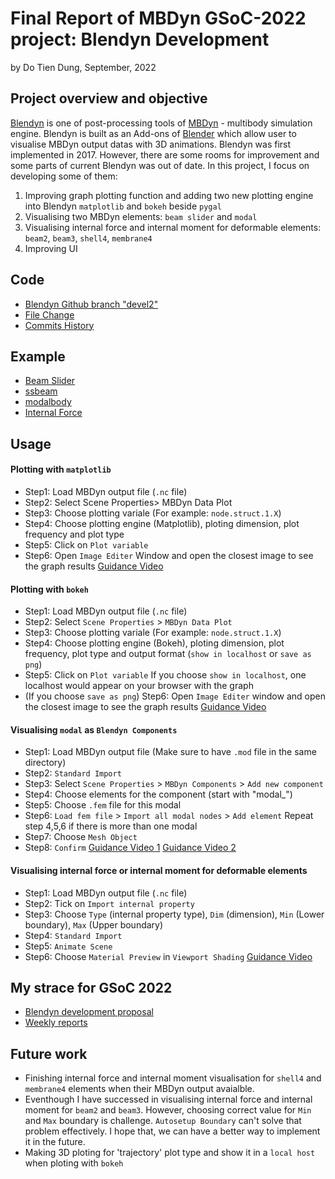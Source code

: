# Final Report of MBDyn GSoC-2022 project: Blendyn Development
by Do Tien Dung, September, 2022

## Project overview and objective
[Blendyn](https://github.com/zanoni-mbdyn/blendyn) is one of post-processing tools of [MBDyn](https://www.mbdyn.org/) - multibody simulation engine. Blendyn is built as an Add-ons of [Blender](https://www.blender.org/) which allow user to visualise MBDyn output datas with 3D animations. Blendyn was first implemented in 2017. However, there are some rooms for improvement and some parts of current Blendyn was out of date. In this project, I focus on developing some of them:
1. Improving graph plotting function and adding two new plotting engine into Blendyn `matplotlib` and `bokeh` beside `pygal`
2. Visualising two MBDyn elements: `beam slider` and `modal`
3. Visualising internal force and internal moment for deformable elements: `beam2`, `beam3`, `shell4`, `membrane4`
4. Improving UI

## Code
- [Blendyn Github branch "devel2"](https://github.com/zanoni-mbdyn/blendyn/tree/devel2) 
- [File Change](https://github.com/zanoni-mbdyn/blendyn/pull/51/files)
- [Commits History](https://github.com/zanoni-mbdyn/blendyn/pull/51/commits)

## Example
- [Beam Slider](https://drive.google.com/file/d/171uiprQyw_J72Nsp5sEqcG8kWWpCnhNx/view?usp=sharing)
- [ssbeam](https://drive.google.com/file/d/1TXppjv6WpJqlQhvARd366sICb9ht08Bg/view?usp=sharing)
- [modalbody](https://drive.google.com/file/d/1uNdeA9CxwyOstFpUzMQZ2g-rxqbT490W/view?usp=sharing)
- [Internal Force](https://drive.google.com/file/d/1_Nkq-vMmqwKmg-e0klxUiFTCTKL3caoF/view?usp=sharing)

## Usage
#### Plotting with `matplotlib`
* Step1: Load MBDyn output file (`.nc` file)
* Step2: Select Scene Properties> MBDyn Data Plot
* Step3: Choose plotting variale (For example: `node.struct.1.X`)
* Step4: Choose plotting engine (Matplotlib), ploting dimension, plot frequency and plot type
* Step5: Click on `Plot variable`
* Step6: Open `Image Editer` Window and open the closest image to see the graph results
[Guidance Video](https://drive.google.com/file/d/12Wgo8uCcu9zVAzMgaOK-MAZGgz6bz_WM/view?usp=sharing)

#### Plotting with `bokeh`
* Step1: Load MBDyn output file (`.nc` file)
* Step2: Select `Scene Properties` > `MBDyn Data Plot`
* Step3: Choose plotting variale (For example: `node.struct.1.X`)
* Step4: Choose plotting engine (Bokeh), ploting dimension, plot frequency, plot type and output format (`show in localhost` or `save as png`)
* Step5: Click on `Plot variable`
If you choose `show in localhost`, one localhost would appear on your browser with the graph
* (If you choose `save as png`) Step6: Open `Image Editer` window and open the closest image to see the graph results
[Guidance Video](https://drive.google.com/file/d/1G7EQGE_luLYgjK5RKH96COUPUuKI0mca/view?usp=sharing)

#### Visualising `modal` as `Blendyn Components`
* Step1: Load MBDyn output file (Make sure to have `.mod` file in the same directory)
* Step2: `Standard Import`
* Step3: Select `Scene Properties` > `MBDyn Components` > `Add new component`
* Step4: Choose elements for the component (start with "modal_")
* Step5: Choose `.fem` file for this modal
* Step6: `Load fem file` >  `Import all modal nodes` > `Add element`
Repeat step 4,5,6 if there is more than one modal
* Step7: Choose `Mesh Object`
* Step8: `Confirm`
[Guidance Video 1](https://drive.google.com/file/d/18WK2ro4a3yRr5K2rym4f9KG6K-qlem2Z/view?usp=sharing)
[Guidance Video 2](https://drive.google.com/file/d/1PnPyJq08O2StzeUhV4gJyDGnYKEsoTjD/view?usp=sharing)

#### Visualising internal force or internal moment for deformable elements
* Step1: Load MBDyn output file (`.nc` file)
* Step2: Tick on `Import internal property`
* Step3: Choose `Type` (internal property type), `Dim` (dimension), `Min` (Lower boundary), `Max` (Upper boundary)
* Step4: `Standard Import`
* Step5: `Animate Scene`
* Step6: Choose `Material Preview` in `Viewport Shading`
[Guidance Video](https://drive.google.com/file/d/1sXWVIqQN-BjtGM46LsZ8YKfdhACUZJYE/view?usp=sharing)

## My strace for GSoC 2022
- [Blendyn development proposal](https://docs.google.com/document/d/13YRZmQG28vJxjMJzE7wCPlxZB1kvi0N0aN4e53q4rfM/edit?usp=sharing)
- [Weekly reports](https://public.gitlab.polimi.it/DAER/mbdyn/-/wikis/GSoC-Students-Blogs)

## Future work
- Finishing internal force and internal moment visualisation for `shell4` and `membrane4` elements when their MBDyn output avaialble.
- Eventhough I have successed in visualising internal force and internal moment for `beam2` and `beam3`. However, choosing correct value for `Min` and `Max` boundary is challenge. `Autosetup Boundary` can't solve that problem effectively. I hope that, we can have a better way to implement it in the future.
- Making 3D ploting for 'trajectory' plot type and show it in a `local host` when ploting with `bokeh`
